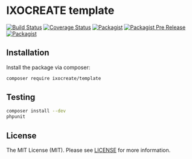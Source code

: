 # IXOCREATE template

[![Build Status](https://travis-ci.com/ixocreate/template.svg?branch=master)](https://travis-ci.com/ixocreate/template)
[![Coverage Status](https://coveralls.io/repos/github/ixocreate/template/badge.svg?branch=develop)](https://coveralls.io/github/ixocreate/template?branch=develop)
[![Packagist](https://img.shields.io/packagist/v/ixocreate/template.svg)](https://packagist.org/packages/ixocreate/template)
[![Packagist Pre Release](https://img.shields.io/packagist/vpre/ixocreate/template.svg)](https://packagist.org/packages/ixocreate/template)
[![Packagist](https://img.shields.io/packagist/l/ixocreate/template.svg)](https://packagist.org/packages/ixocreate/template)

## Installation

Install the package via composer:

```sh
composer require ixocreate/template
```

## Testing

```sh
composer install --dev
phpunit
```

## License

The MIT License (MIT). Please see [LICENSE](LICENSE) for more information.
